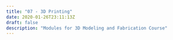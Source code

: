 ```yaml
---
title: "07 - 3D Printing"
date: 2020-01-26T23:11:13Z
draft: false
description: "Modules for 3D Modeling and Fabrication Course"
---
```

